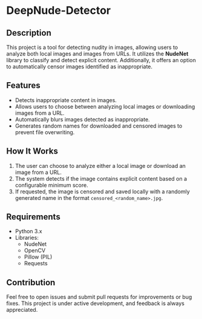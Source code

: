 # DeepNude-Detector

## Description

This project is a tool for detecting nudity in images, allowing users to analyze both local images and images from URLs. It utilizes the **NudeNet** library to classify and detect explicit content. Additionally, it offers an option to automatically censor images identified as inappropriate.

## Features

- Detects inappropriate content in images.
- Allows users to choose between analyzing local images or downloading images from a URL.
- Automatically blurs images detected as inappropriate.
- Generates random names for downloaded and censored images to prevent file overwriting.

## How It Works

1. The user can choose to analyze either a local image or download an image from a URL.
2. The system detects if the image contains explicit content based on a configurable minimum score.
3. If requested, the image is censored and saved locally with a randomly generated name in the format `censored_<random_name>.jpg`.

## Requirements

- Python 3.x
- Libraries:
  - NudeNet
  - OpenCV
  - Pillow (PIL)
  - Requests

## Contribution

Feel free to open issues and submit pull requests for improvements or bug fixes. This project is under active development, and feedback is always appreciated.
